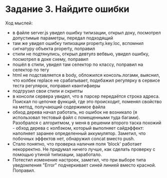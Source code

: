 # Задание 3. Найдите ошибки

Ход мыслей:
- в файле server.js увидел ошибку типизации, открыл доку, посмотрел
допустимые параметры, передал подходящий
- там же увидел ошибку типизации property.key.loc, вспомнил сигнатуру объекта property, поправил
- стили не подтянулись, открыл девтулз вебвью, увидел ошибку, посмотрел в доке схему, поправил
- пошёл в стили, увидел там селектор по классу, поправил на селектор
по тегу
- html не подставляется в body, обложился консоль.логами, выяснил, что
колбек replace не срабатывает, подебажил регулярку в сервисе теста регулярок, поправил квантифаеры
- подгрузил свои стили и скрипты
- в консоли сервера увидел, что в парсер передаётся строка адреса. Поискал по цепочке функций, где это происходит, поменял свойство на метод, получающий содержимое файла
- обход дерева начал работать, но ошибок не возникало (я использовал тестовый файл с помещенными туда багами). Разобрался с алгоритмом, у меня в решении второго таска похожий - обход дерева с колбэком, который выполняет сайдэффект: наполняет заранее определенный аккумулятор. Заметил, что побочных эффектов нет, обнаружил concat вместо push.
- Стало понятно, что проверка наличия поля 'block' работает некорректно.
Не придумал ничего лучше, как сделать проверку с помощью утиной типизации, заработало.
- Потестил изменение настроек, заметил, что при выборе типа уведомления "Error" подчеркивает синей линией вместо красной. Поправил.